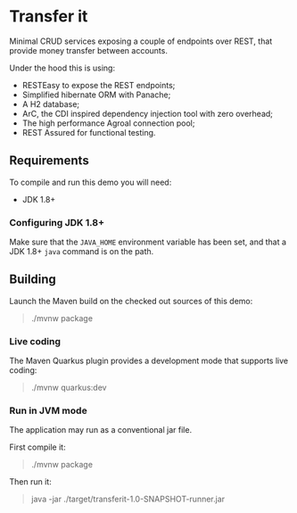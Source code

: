 
# Transfer it
Minimal CRUD services exposing a couple of endpoints over REST, that provide money transfer between accounts.

Under the hood this is using:
 - RESTEasy to expose the REST endpoints;
 - Simplified hibernate ORM with Panache;
 - A H2 database;
 - ArC, the CDI inspired dependency injection tool with zero overhead;
 - The high performance Agroal connection pool;
 - REST Assured for functional testing.

## Requirements

To compile and run this demo you will need:

- JDK 1.8+

### Configuring JDK 1.8+

Make sure that the `JAVA_HOME` environment variable has been set, and that a JDK 1.8+ `java` command is on the path.

## Building

Launch the Maven build on the checked out sources of this demo:

> ./mvnw package

### Live coding

The Maven Quarkus plugin provides a development mode that supports live coding:

> ./mvnw quarkus:dev

### Run in JVM mode

The application may run as a conventional jar file.

First compile it:

> ./mvnw package

Then run it:

> java -jar ./target/transferit-1.0-SNAPSHOT-runner.jar